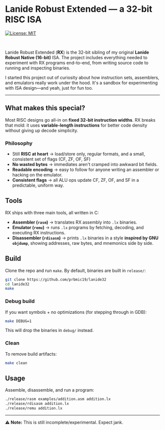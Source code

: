 # Lanide Robust Extended — a 32-bit RISC ISA
[![License: MIT](https://img.shields.io/badge/License-MIT-red.svg)](LICENSE)

<br>

Lanide Robust Extended (**RX**) is the 32-bit sibling of my original **Lanide Robust Native (16-bit)** ISA. The project includes everything needed to experiment with RX programs end-to-end, from writing source code to running and inspecting binaries.

I started this project out of curiosity about how instruction sets, assemblers, and emulators really work under the hood. It's a sandbox for experimenting with ISA design—and yeah, just for fun too.

---

## What makes this special?
Most RISC designs go all-in on **fixed 32-bit instruction widths**. RX breaks that mold: it uses **variable-length instructions** for better code density without giving up decode simplicity.

### Philosophy
- Still **RISC at heart** → load/store only, regular formats, and a small, consistent set of flags (CF, ZF, OF, SF)
- **No wasted bytes** → immediates aren't cramped into awkward bit fields.
- **Readable encoding** → easy to follow for anyone writing an assembler or hacking on the emulator.
- **Consistent flags** → all ALU ops update CF, ZF, OF, and SF in a predictable, uniform way.

## Tools
RX ships with three main tools, all written in C:

- **Assembler (`rasm`)** → translates RX assembly into `.lx` binaries.
- **Emulator (`remu`)** → runs `.lx` programs by fetching, decoding, and executing RX instructions.
- **Disassembler (`rdisasm`)** → prints `.lx` binaries in a style **inspired by GNU `objdump`**, showing addresses, raw bytes, and mnemonics side by side.

## Build
Clone the repo and run `make`.
By default, binaries are built in `release/`:
```sh
git clone https://github.com/prbmic19/lanide32
cd lanide32
make
```

### Debug build
If you want symbols + no optimizations (for stepping through in GDB):
```sh
make DEBUG=1
```
This will drop the binaries in `debug/` instead.

### Clean
To remove build artifacts:
```sh
make clean
```

## Usage
Assemble, disassemble, and run a program:

```sh
./release/rasm examples/addition.asm addition.lx
./release/rdisasm addition.lx
./release/remu addition.lx
```

---

⚠️ **Note:** This is still incomplete/experimental. Expect jank.